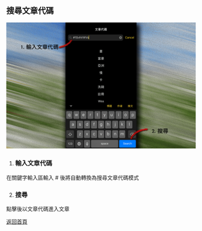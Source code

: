 ## 搜尋文章代碼

![Image of Search AID](../v1/images/search_aid.png) 

1. ### 輸入文章代碼
在關鍵字輸入區輸入 # 後將自動轉換為搜尋文章代碼模式

2. ### 搜尋
點擊後以文章代碼進入文章  
  
[返回首頁](https://kimieno.github.io/ios.pitt) 